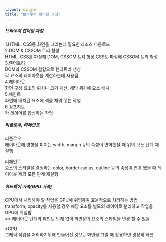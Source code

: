 ```yaml
---
layout: single
title: "브라우저 렌더링 과정"
---   
```

##### 브라우저 렌더링 과정       
1.HTML, CSS등 화면을 그리는데 필요한 리소스 다운로드   
2.DOM & CSSOM 트리 형성    
 HTML, CSS를 파싱해 DOM, CSSOM 트리 형성   CSS도 파싱해 CSSOM 트리 형성   
3.렌더트리      
 DOM과 CSSOM 결합으로 렌더트리 생성     
 각 요소의 레이아웃을 계산하는데 사용됨      
4.레이아웃       
 화면 구성 요소의 위치나 크기 계산, 해당 위치에 요소 배치     
5.페인트      
 화면에 배치된 요소에 색을 채워 넣는 작업   
6.컴포지트   
 각 레이어를 합성하는 작업   
   
##### 리플로우, 리페인트
리플로우   
레이아웃에 영향을 미치는 width, margin 등의 속성이 변화했을 때 위의 모든 단계 재실행
   
리페인트   
요소의 스타일을 결정하는 color, border-radius, outline 등의 속성이 변경 됐을 때 레이아웃 제외 모든 단계 재실행

##### 하드웨어 가속(GPU 가속)   
CPU에서 처리해야 할 작업을 GPU에 위임하여 효울적으로 처리하는 방법   
transform, opacity를 사용할 경우 해당 요소를 별도의 레이어로 분리하고 작업을 GPU에 위임함   
=> 레이아웃 단계와 페인트 단계 없이 화면상의 요소의 스타일을 변경 할 수 있음   
      
*GPU      
그래픽 작업을 처리하기위해 만들어진 것으로 화면을 그릴 때 활용하면 굉장히 빠름   
